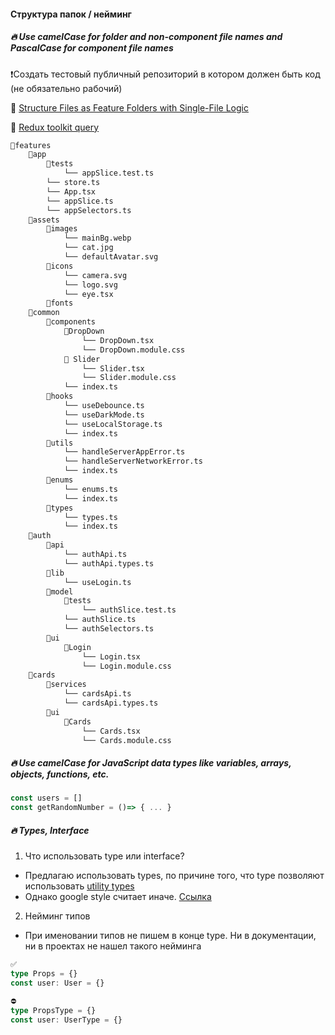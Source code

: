 #### Структура папок / нейминг

##### ️🔥 Use camelCase for folder and non-component file names and PascalCase for component file names

❗Создать тестовый публичный репозиторий в котором должен быть код (не обязательно рабочий)

🔗 [Structure Files as Feature Folders with Single-File Logic](https://redux.js.org/style-guide/#structure-files-as-feature-folders-with-single-file-logic)

🔗 [Redux toolkit query](https://redux-toolkit.js.org/rtk-query/usage/examples)


```markdown  filename="Naming convention" copy
📁features
	📁app
		📁tests
			└── appSlice.test.ts
		└── store.ts
		└── App.tsx
		└── appSlice.ts
		└── appSelectors.ts
	📁assets
		📁images
			└── mainBg.webp
			└── cat.jpg
			└── defaultAvatar.svg
		📁icons
			└── camera.svg
			└── logo.svg
			└── eye.tsx
		📁fonts
	📁common
		📁components
			📁DropDown 
				└── DropDown.tsx
				└── DropDown.module.css
			📁 Slider
				└── Slider.tsx
				└── Slider.module.css
			└── index.ts
		📁hooks
			└── useDebounce.ts
			└── useDarkMode.ts
			└── useLocalStorage.ts
			└── index.ts
		📁utils
			└── handleServerAppError.ts
			└── handleServerNetworkError.ts
			└── index.ts
		📁enums
			└── enums.ts
			└── index.ts
		📁types
			└── types.ts
			└── index.ts
	📁auth
		📁api
			└── authApi.ts
			└── authApi.types.ts
		📁lib
			└── useLogin.ts
		📁model
			📁tests
				└── authSlice.test.ts
			└── authSlice.ts
			└── authSelectors.ts
		📁ui
			📁Login
				└── Login.tsx
				└── Login.module.css
	📁cards
		📁services
			└── cardsApi.ts
			└── cardsApi.types.ts
		📁ui
			📁Cards
				└── Cards.tsx
				└── Cards.module.css
```


##### 🔥 Use camelCase for JavaScript data types like variables, arrays, objects, functions, etc.
```ts
const users = []
const getRandomNumber = ()=> { ... }
```

##### 🔥 Types, Interface
1. Что использовать type или interface?

* Предлагаю использовать types, по причине того, что type позволяют использовать [utility types](https://www.typescriptlang.org/docs/handbook/utility-types.html)
* Однако google style считает иначе. [Ссылка](https://google.github.io/styleguide/tsguide.html#interfaces-vs-type-aliases)

2. Нейминг типов

* При именовании типов не пишем в конце type. Ни в документации, ни в проектах не нашел такого нейминга
```ts
✅
type Props = {}
const user: User = {}

⛔
type PropsType = {}
const user: UserType = {}
```

